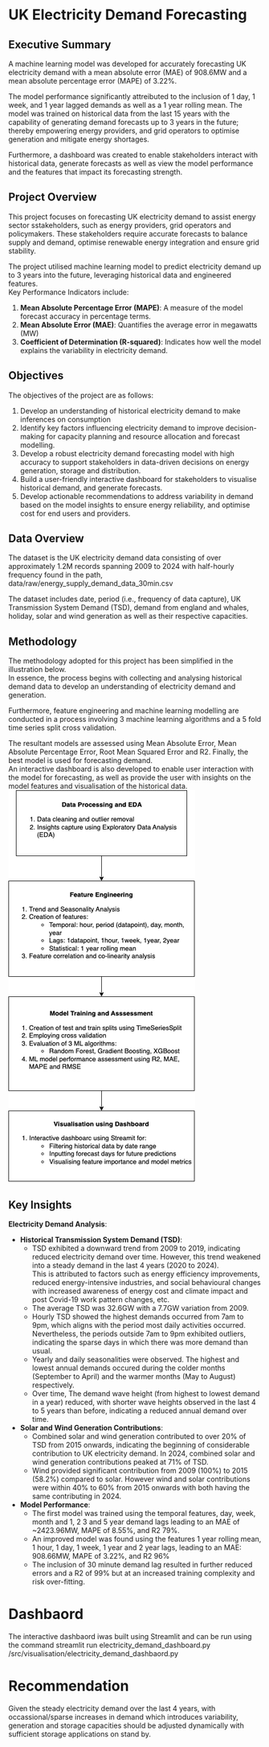 UK Electricity Demand Forecasting
==============================

Executive Summary
------------------
A machine learning model was developed for accurately forecasting UK electricity demand with a mean absolute error (MAE) of 908.6MW and a mean absolute percentage error (MAPE) of 3.22%. 

The model performance significantly attreibuted to the inclusion of 1 day, 1 week, and 1 year lagged demands as well as a 1 year rolling mean. The model was trained on historical data from the last 15 years with the capability of generating demand forecasts up to 3 years in the future; thereby empowering energy providers, and grid operators to optimise generation and mitigate energy shortages. <br>

Furthermore, a dashboard was created to enable stakeholders interact with historical data, generate forecasts as well as view the model performance and the features that impact its forecasting strength.

Project Overview
-------------------
This project focuses on forecasting UK electricity demand to assist energy sector sstakeholders, such as energy providers, grid operators and policymakers. These stakeholders require accurate forecasts to balance supply and demand, optimise renewable energy integration and ensure grid stability. <br>

The project utilised machine learning model to predict electricity demand up to 3 years into the future, leveraging historical data and engineered features. <br>
Key Performance Indicators include:<br>
1. **Mean Absolute Percentage Error (MAPE)**: A measure of the model forecast accuracy in percentage terms.
2. **Mean Absolute Error (MAE)**: Quantifies the average error in megawatts (MW)
3. **Coefficient of Determination (R-squared)**: Indicates how well the model explains the variability in electricity demand.  

Objectives
------------
The objectives of the project are as follows:
1. Develop an understanding of historical electricity demand to make inferences on consumption
2. Identify key factors influencing electricity demand to improve decision-making for capacity planning and resource allocation and forecast modelling.
3. Develop a robust electricity demand forecasting model with high accuracy to support stakeholders in data-driven decisions on energy generation, storage and distribution.
4. Build a user-friendly interactive dashboard for stakeholders to visualise historical demand, and generate forecasts.
5. Develop actionable recommendations to address variability in demand based on the model insights to ensure energy reliability, and optimise cost for end users and providers. 

Data Overview
-------------
The dataset is the UK electricity demand data consisting of over approximately 1.2M records spanning 2009 to 2024 with half-hourly frequency found in the path,  data/raw/energy_supply_demand_data_30min.csv <br>

The dataset includes date, period (i.e., frequency of data capture), UK Transmission System Demand (TSD), demand from england and whales, holiday, solar and wind generation as well as their respective capacities. 

Methodology
------------
The methodology adopted for this project has been simplified in the illustration below. <br>
In essence, the process begins with collecting and analysing historical demand data to develop an understanding of electricity demand and generation. 

Furthermore, feature engineering and machine learning modelling are conducted in a process involving 3 machine learning algorithms and a 5 fold time series split cross validation. 

The resultant models are assessed using Mean Absolute Error, Mean Absolute Percentage Error, Root Mean Squared Error and R2. Finally, the best model is used for forecasting demand. <br> An interactive dashboard is also developed to enable user interaction with the model for forecasting, as well as provide the user with insights on the model features and visualisation of the historical data. <br>
![Alt text](./reports/figures/project_workflow.png)

Key Insights 
-------------
**Electricity Demand Analysis**:
- **Historical Transmission System Demand (TSD)**:
    - TSD exhibited a downward trend from 2009 to 2019, indicating reduced electricity demand over time. However, this trend weakened into a steady demand in the last 4 years (2020 to 2024).<br>This is attributed to factors such as energy efficiency improvements, reduced energy-intensive industries, and social behavioural changes with increased awareness of energy cost and climate impact and post Covid-19 work pattern changes, etc.
    - The average TSD was 32.6GW with a 7.7GW variation from 2009.  
    - Hourly TSD showed the highest demands occurred from 7am to 9pm, which aligns with the period most daily activities occurred. Nevertheless, the periods outside 7am to 9pm exhibited outliers, indicating the sparse days in which there was more demand than usual.
    - Yearly and daily seasonalities were observed. The highest and lowest annual demands occured during the colder months (September to April) and the warmer months (May to August) respectively.
    - Over time, The demand wave height (from highest to lowest demand in a year) reduced, with shorter wave heights observed in the last 4 to 5 years than before, indicating a reduced annual demand over time.
- **Solar and Wind Generation Contributions**:
    - Combined solar and wind generation contributed to over 20% of TSD from 2015 onwards, indicating the beginning of considerable contribution to UK electricity demand. In 2024, combined solar and wind generation contributions peaked at 71% of TSD.
    - Wind provided significant contribution from 2009 (100%) to 2015 (58.2%) compared to solar. However wind and solar contributions were within 40% to 60% from 2015 onwards with both having the same contributing in 2024. 
- **Model Performance**:
    - The first model was trained using the temporal features, day, week, month and 1, 2 3 and 5 year demand lags leading to an MAE of ~2423.96MW, MAPE of 8.55%, and R2 79%. 
    - An improved model was found using the features 1 year rolling mean, 1 hour, 1 day, 1 week, 1 year and 2 year lags, leading to an MAE: 908.66MW, MAPE of 3.22%, and R2 96%
    - The inclusion of 30 minute demand lag resulted in further reduced errors and a R2 of 99% but at an increased training complexity and risk over-fitting.

Dashbaord
==========
The interactive dashbaord iwas built using Streamlit and can be run using the command streamlit run electricity_demand_dashboard.py /src/visualisation/electricity_demand_dashbaord.py 

Recommendation
================
Given the steady electricity demand over the last 4 years, with occassional/sparse increases in demand which introduces variability, generation and storage capacities should be adjusted dynamically with sufficient storage applications on stand by. 


